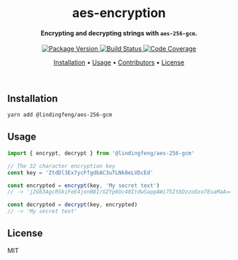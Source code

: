 <!-- Title -->
<h1 align="center">
  aes-encryption
</h1>

<!-- Description -->
<h4 align="center">
  Encrypting and decrypting strings with <code>aes-256-gcm</code>.
</h4>

<!-- Badges -->
<p align="center">
  <a href="https://www.npmjs.com/package/@devoxa/aes-encryption">
    <img
      src="https://img.shields.io/npm/v/@devoxa/aes-encryption?style=flat-square"
      alt="Package Version"
    />
  </a>

  <a href="https://github.com/devoxa/aes-encryption/actions?query=branch%3Amaster+workflow%3A%22Continuous+Integration%22">
    <img
      src="https://img.shields.io/github/workflow/status/devoxa/aes-encryption/Continuous%20Integration?style=flat-square"
      alt="Build Status"
    />
  </a>

  <a href="https://codecov.io/github/devoxa/aes-encryption">
    <img
      src="https://img.shields.io/codecov/c/github/devoxa/aes-encryption/master?style=flat-square"
      alt="Code Coverage"
    />
  </a>
</p>

<!-- Quicklinks -->
<p align="center">
  <a href="#installation">Installation</a> •
  <a href="#usage">Usage</a> •
  <a href="#contributors">Contributors</a> •
  <a href="#license">License</a>
</p>

<br>

## Installation

```bash
yarn add @lindingfeng/aes-256-gcm
```

## Usage

```ts
import { encrypt, decrypt } from '@lindingfeng/aes-256-gcm'

// The 32 character encryption key
const key = 'ZtdDl3Ex7ycFfgdbAC3uTLNk8eLVDcEd'

const encrypted = encrypt(key, 'My secret text')
// -> 'j2G63AgcRSkiFeE4jonB8I/GZYp6Uc40ItdwSappAWi75ItbDzzoOzo7EuaMaA=='

const decrypted = decrypt(key, encrypted)
// -> 'My secret text'
```

## License

MIT
